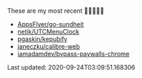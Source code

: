 These are my most recent 🌟🌟🌟🌟🌟

* [AppsFlyer/go-sundheit](https://github.com/AppsFlyer/go-sundheit)
* [netik/UTCMenuClock](https://github.com/netik/UTCMenuClock)
* [pgaskin/kepubify](https://github.com/pgaskin/kepubify)
* [janeczku/calibre-web](https://github.com/janeczku/calibre-web)
* [iamadamdev/bypass-paywalls-chrome](https://github.com/iamadamdev/bypass-paywalls-chrome)

Last updated: 2020-09-24T03:09:51.168306

